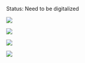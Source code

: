 
Status: Need to be digitalized

![](https://i.imgur.com/FRQ6sQL.jpg)

![](https://i.imgur.com/1HeaCTr.jpg)


![](https://i.imgur.com/bAoTyM3.jpg)

![](https://i.imgur.com/vSfno09.jpg)
